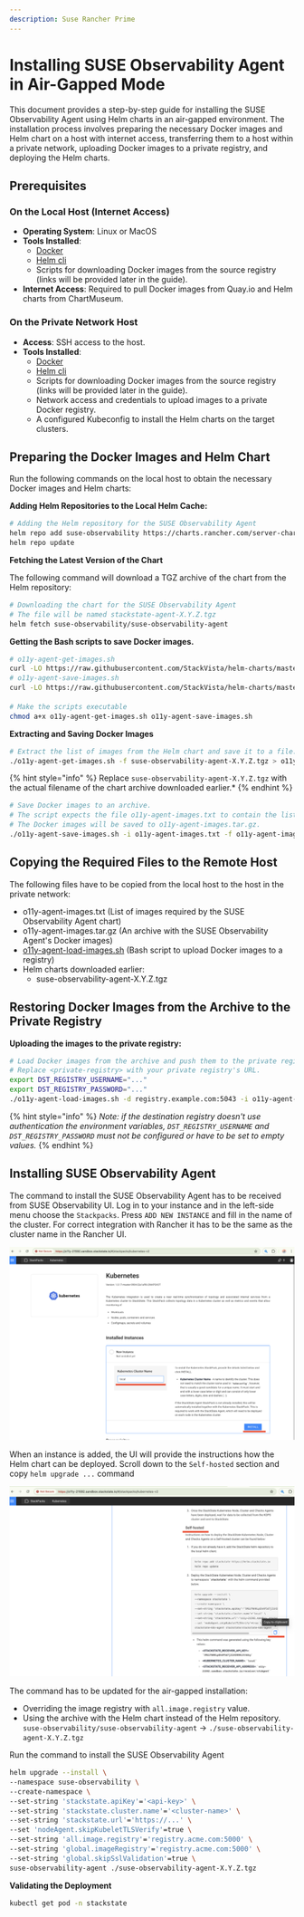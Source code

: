 ```yaml
---
description: Suse Rancher Prime
---
```


# Installing SUSE Observability Agent in Air-Gapped Mode

This document provides a step-by-step guide for installing the SUSE Observability Agent using Helm charts in an air-gapped environment. The installation process involves preparing the necessary Docker images and Helm chart on a host with internet access, transferring them to a host within a private network, uploading Docker images to a private registry, and deploying the Helm charts.

## Prerequisites

### On the Local Host (Internet Access)

- **Operating System**: Linux or MacOS
- **Tools Installed**:
  - [Docker](https://www.docker.com/products/docker-desktop/)
  - [Helm cli](https://helm.sh/docs/intro/install/)
  - Scripts for downloading Docker images from the source registry (links will be provided later in the guide).
- **Internet Access**: Required to pull Docker images from Quay.io and Helm charts from ChartMuseum.

### On the Private Network Host

- **Access**: SSH access to the host.
- **Tools Installed**:
  - [Docker](https://www.docker.com/products/docker-desktop/)
  - [Helm cli](https://helm.sh/docs/intro/install/)
  - Scripts for downloading Docker images from the source registry (links will be provided later in the guide).
  - Network access and credentials to upload images to a private Docker registry.
  - A configured Kubeconfig to install the Helm charts on the target clusters.

## Preparing the Docker Images and Helm Chart

Run the following commands on the local host to obtain the necessary Docker images and Helm charts:

**Adding Helm Repositories to the Local Helm Cache:**

```bash
# Adding the Helm repository for the SUSE Observability Agent
helm repo add suse-observability https://charts.rancher.com/server-charts/prime/suse-observability
helm repo update
```

**Fetching the Latest Version of the Chart**

The following command will download a TGZ archive of the chart from the Helm repository:

```bash
# Downloading the chart for the SUSE Observability Agent
# The file will be named stackstate-agent-X.Y.Z.tgz
helm fetch suse-observability/suse-observability-agent
```

**Getting the Bash scripts to save Docker images.**

```bash
# o11y-agent-get-images.sh
curl -LO https://raw.githubusercontent.com/StackVista/helm-charts/master/stable/suse-observability-agent/installation/o11y-agent-get-images.sh
# o11y-agent-save-images.sh
curl -LO https://raw.githubusercontent.com/StackVista/helm-charts/master/stable/suse-observability-agent/installation/o11y-agent-save-images.sh

# Make the scripts executable
chmod a+x o11y-agent-get-images.sh o11y-agent-save-images.sh
```

**Extracting and Saving Docker Images**

```bash
# Extract the list of images from the Helm chart and save it to a file.
./o11y-agent-get-images.sh -f suse-observability-agent-X.Y.Z.tgz > o11y-agent-images.txt
```
{% hint style="info" %}
Replace `suse-observability-agent-X.Y.Z.tgz` with the actual filename of the chart archive downloaded earlier.*
{% endhint %}

```bash
# Save Docker images to an archive.
# The script expects the file o11y-agent-images.txt to contain the list of images used by the SUSE Observability Agent.
# The Docker images will be saved to o11y-agent-images.tar.gz.
./o11y-agent-save-images.sh -i o11y-agent-images.txt -f o11y-agent-images.tar.gz
```

## Copying the Required Files to the Remote Host

The following files have to be copied from the local host to the host in the private network:
- o11y-agent-images.txt (List of images required by the SUSE Observability Agent chart)
- o11y-agent-images.tar.gz (An archive with the SUSE Observability Agent's Docker images)
- [o11y-agent-load-images.sh](https://raw.githubusercontent.com/StackVista/helm-charts/master/stable/suse-observability-agent/installation/o11y-agent-load-images.sh) (Bash script to upload Docker images to a registry)
- Helm charts downloaded earlier:
  - suse-observability-agent-X.Y.Z.tgz

## Restoring Docker Images from the Archive to the Private Registry

**Uploading the images to the private registry:**

```bash
# Load Docker images from the archive and push them to the private registry.
# Replace <private-registry> with your private registry's URL.
export DST_REGISTRY_USERNAME="..."
export DST_REGISTRY_PASSWORD="..."
./o11y-agent-load-images.sh -d registry.example.com:5043 -i o11y-agent-images.txt -f o11y-agent-images.tar.gz
```

{% hint style="info" %}
*Note: if the destination registry doesn't use authentication the environment variables, `DST_REGISTRY_USERNAME` and `DST_REGISTRY_PASSWORD` must not be configured or have to be set to empty values.*
{% endhint %}

## Installing SUSE Observability Agent

The command to install the SUSE Observability Agent has to be received from SUSE Observability UI.
Log in to your instance and in the left-side menu choose the `Stackpacks`. Press `ADD NEW INSTANCE` and fill in the name of the cluster. For correct integration with Rancher it has to be the same as the cluster name in the Rancher UI.


![Adding New Agent](.gitbook/assets/rancher-prime-agent-airgap-01.png)

When an instance is added, the UI will provide the instructions how the Helm chart can be deployed. Scroll down to the `Self-hosted` section and copy `helm upgrade ...` command

![Getting Helm Install Command](.gitbook/assets/rancher-prime-agent-airgap-02.png)

The command has to be updated for the air-gapped installation:
- Overriding the image registry with `all.image.registry` value.
- Using the archive with the Helm chart instead of the Helm repository. `suse-observability/suse-observability-agent` -> `./suse-observability-agent-X.Y.Z.tgz`

Run the command to install the SUSE Observability Agent

```bash
helm upgrade --install \
--namespace suse-observability \
--create-namespace \
--set-string 'stackstate.apiKey'='<api-key>' \
--set-string 'stackstate.cluster.name'='<cluster-name>' \
--set-string 'stackstate.url'='https://...' \
--set 'nodeAgent.skipKubeletTLSVerify'=true \
--set-string 'all.image.registry'='registry.acme.com:5000' \
--set-string 'global.imageRegistry'='registry.acme.com:5000' \
--set-string 'global.skipSslValidation'=true \
suse-observability-agent ./suse-observability-agent-X.Y.Z.tgz
```

**Validating the Deployment**

```bash
kubectl get pod -n stackstate
```
